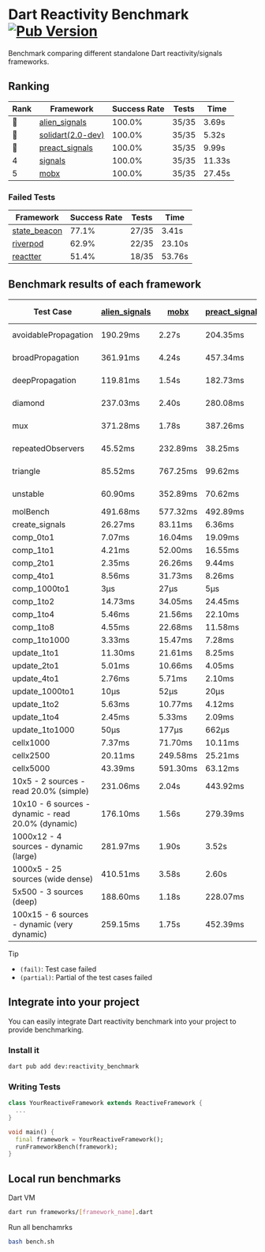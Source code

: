 # Dart Reactivity Benchmark [![Pub Version](https://img.shields.io/pub/v/reactivity_benchmark)](https://pub.dev/packages/reactivity_benchmark)

Benchmark comparing different standalone Dart reactivity/signals frameworks.

## Ranking

<!-- ranking start -->
| Rank | Framework | Success Rate | Tests | Time |
|------|-----------|--------------|-------|------|
| 🥇 | [alien_signals](https://github.com/medz/alien-signals-dart) | 100.0% | 35/35 | 3.69s |
| 🥈 | [solidart(2.0-dev)](https://github.com/nank1ro/solidart/tree/dev) | 100.0% | 35/35 | 5.32s |
| 🥉 | [preact_signals](https://pub.dev/packages/preact_signals) | 100.0% | 35/35 | 9.99s |
| 4 | [signals](https://github.com/rodydavis/signals.dart) | 100.0% | 35/35 | 11.33s |
| 5 | [mobx](https://github.com/mobxjs/mobx.dart) | 100.0% | 35/35 | 27.45s |

<!-- ranking end -->

### **Failed Tests**

<!-- fail start -->
| Framework | Success Rate | Tests | Time |
|-----------|--------------|-------|------|
| [state_beacon](https://github.com/jinyus/dart_beacon) | 77.1% | 27/35 | 3.41s |
| [riverpod](https://github.com/rrousselGit/riverpod) | 62.9% | 22/35 | 23.10s |
| [reactter](https://github.com/2devs-team/reactter) | 51.4% | 18/35 | 53.76s |

<!-- fail end -->

## Benchmark results of each framework

<!-- test-case start -->
| Test Case | [alien_signals](https://github.com/medz/alien-signals-dart) | [mobx](https://github.com/mobxjs/mobx.dart) | [preact_signals](https://pub.dev/packages/preact_signals) | [reactter](https://github.com/2devs-team/reactter) | [riverpod](https://github.com/rrousselGit/riverpod) | [signals](https://github.com/rodydavis/signals.dart) | [solidart(2.0-dev)](https://github.com/nank1ro/solidart/tree/dev) | [state_beacon](https://github.com/jinyus/dart_beacon) |
|---|---|---|---|---|---|---|---|---|
| avoidablePropagation | 190.29ms | 2.27s | 204.35ms | 1.25s | 1.50s | 214.69ms | 274.71ms | 149.56ms (fail) |
| broadPropagation | 361.91ms | 4.24s | 457.34ms | 4.99s | 86.94ms (fail) | 453.54ms | 503.48ms | 5.93ms (fail) |
| deepPropagation | 119.81ms | 1.54s | 182.73ms | 4.00s | 1.99s (fail) | 179.88ms | 174.84ms | 141.00ms (fail) |
| diamond | 237.03ms | 2.40s | 280.08ms | 14.03s (fail) | 2.77s (fail) | 291.89ms | 354.70ms | 179.41ms (fail) |
| mux | 371.28ms | 1.78s | 387.26ms | 1.02s | 555.67ms (fail) | 408.17ms | 449.90ms | 188.47ms (fail) |
| repeatedObservers | 45.52ms | 232.89ms | 38.25ms | 9.74s | 386.45ms (fail) | 46.90ms | 77.89ms | 52.57ms (fail) |
| triangle | 85.52ms | 767.25ms | 99.62ms | 4.52s | 936.19ms (fail) | 103.83ms | 117.82ms | 77.20ms (fail) |
| unstable | 60.90ms | 352.89ms | 70.62ms | 7.64s | 616.47ms (fail) | 73.60ms | 94.91ms | 338.07ms (fail) |
| molBench | 491.68ms | 577.32ms | 492.89ms | 5.90s | 12.01ms | 490.18ms | 493.04ms | 959μs |
| create_signals | 26.27ms | 83.11ms | 6.36ms | 13.34ms | 24.33ms | 25.68ms | 92.34ms | 60.47ms |
| comp_0to1 | 7.07ms | 16.04ms | 19.09ms | 13.68ms | 14.15ms | 12.15ms | 34.10ms | 54.32ms |
| comp_1to1 | 4.21ms | 52.00ms | 16.55ms | 99.56ms | 26.60ms | 28.28ms | 51.02ms | 55.89ms |
| comp_2to1 | 2.35ms | 26.26ms | 9.44ms | 72.37ms | 30.48ms | 17.68ms | 47.09ms | 36.88ms |
| comp_4to1 | 8.56ms | 31.73ms | 8.26ms | 85.23ms | 6.72ms | 5.88ms | 18.09ms | 16.23ms |
| comp_1000to1 | 3μs | 27μs | 5μs | 59.32ms | 3μs | 8μs | 16μs | 43μs |
| comp_1to2 | 14.73ms | 34.05ms | 24.45ms | 66.89ms | 11.37ms | 19.70ms | 32.08ms | 46.41ms |
| comp_1to4 | 5.46ms | 21.56ms | 22.10ms | 99.18ms | 25.34ms | 18.19ms | 15.32ms | 45.53ms |
| comp_1to8 | 4.55ms | 22.68ms | 11.58ms | 116.37ms | 4.95ms | 6.79ms | 20.25ms | 44.30ms |
| comp_1to1000 | 3.33ms | 15.47ms | 7.28ms | 47.90ms | 3.86ms | 4.46ms | 14.93ms | 39.60ms |
| update_1to1 | 11.30ms | 21.61ms | 8.25ms | N/A | 87.00ms | 9.15ms | 16.11ms | 5.73ms |
| update_2to1 | 5.01ms | 10.66ms | 4.05ms | N/A | 44.66ms | 4.60ms | 7.91ms | 2.96ms |
| update_4to1 | 2.76ms | 5.71ms | 2.10ms | N/A | 21.24ms | 2.36ms | 4.04ms | 1.49ms |
| update_1000to1 | 10μs | 52μs | 20μs | N/A | 188μs | 23μs | 40μs | 15μs |
| update_1to2 | 5.63ms | 10.77ms | 4.12ms | N/A | 43.30ms | 4.90ms | 8.08ms | 2.98ms |
| update_1to4 | 2.45ms | 5.33ms | 2.09ms | N/A | 21.62ms | 2.32ms | 4.03ms | 1.48ms |
| update_1to1000 | 50μs | 177μs | 662μs | N/A | 146μs | 44μs | 146μs | 398μs |
| cellx1000 | 7.37ms | 71.70ms | 10.11ms | N/A | N/A | 9.61ms | 11.28ms | 5.55ms |
| cellx2500 | 20.11ms | 249.58ms | 25.21ms | N/A | N/A | 31.18ms | 31.95ms | 27.91ms |
| cellx5000 | 43.39ms | 591.30ms | 63.12ms | N/A | N/A | 60.40ms | 72.84ms | 56.03ms |
| 10x5 - 2 sources - read 20.0% (simple) | 231.06ms | 2.04s | 443.92ms | N/A | 2.33s | 531.89ms | 357.56ms | 247.98ms |
| 10x10 - 6 sources - dynamic - read 20.0% (dynamic) | 176.10ms | 1.56s | 279.39ms | N/A | 1.52s (partial) | 286.59ms | 244.61ms | 211.18ms |
| 1000x12 - 4 sources - dynamic (large) | 281.97ms | 1.90s | 3.52s | N/A | 2.62s (partial) | 3.78s | 469.09ms | 334.38ms |
| 1000x5 - 25 sources (wide dense) | 410.51ms | 3.58s | 2.60s | N/A | 4.13s | 3.49s | 595.05ms | 516.11ms |
| 5x500 - 3 sources (deep) | 188.60ms | 1.18s | 228.07ms | N/A | 1.47s | 226.63ms | 252.71ms | 203.07ms |
| 100x15 - 6 sources - dynamic (very dynamic) | 259.15ms | 1.75s | 452.39ms | N/A | 1.80s (partial) | 491.75ms | 381.98ms | 261.01ms |

<!-- test-case end -->

> [!TIP]
> - `(fail)`: Test case failed
> - `(partial)`: Partial of the test cases failed

## Integrate into your project

You can easily integrate Dart reactivity benchmark into your project to provide benchmarking.

### Install it

```bash
dart pub add dev:reactivity_benchmark
```

### Writing Tests

```dart
class YourReactiveFramework extends ReactiveFramework {
  ...
}

void main() {
  final framework = YourReactiveFramework();
  runFrameworkBench(framework);
}
```

## Local run benchmarks

Dart VM
```bash
dart run frameworks/[framework_name].dart
```

Run all benchamrks
```bash
bash bench.sh
```
